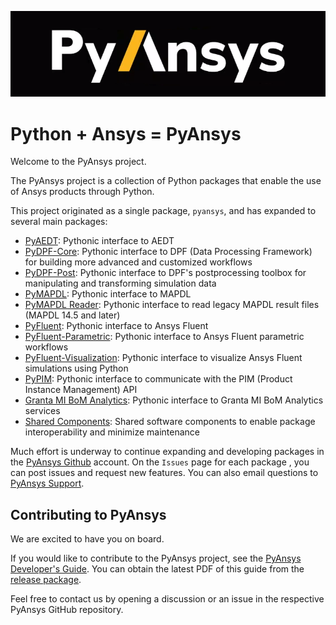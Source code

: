 ﻿![Python at ANSYS Inc](/images/pyansys_dark.png)


# Python + Ansys = PyAnsys

Welcome to the PyAnsys project.

The PyAnsys project is a collection of Python packages that enable the use of
Ansys products through Python.

This project originated as a single package, `pyansys`, and has
expanded to several main packages:

* [PyAEDT](https://aedt.docs.pyansys.com/): Pythonic interface to AEDT
* [PyDPF-Core](https://dpf.docs.pyansys.com/): Pythonic interface to DPF (Data Processing Framework) for building more advanced and customized workflows
* [PyDPF-Post](https://post.docs.pyansys.com/): Pythonic interface to DPF's postprocessing toolbox for manipulating and transforming simulation data
* [PyMAPDL](https://mapdl.docs.pyansys.com/): Pythonic interface to MAPDL
* [PyMAPDL Reader](https://reader.docs.pyansys.com/): Pythonic interface to read legacy MAPDL result files (MAPDL 14.5 and later)
* [PyFluent](https://fluent.docs.pyansys.com/): Pythonic interface to Ansys Fluent
* [PyFluent-Parametric](https://fluentparametric.docs.pyansys.com/): Pythonic interface to Ansys Fluent parametric workflows
* [PyFluent-Visualization](https://fluentvisualization.docs.pyansys.com): Pythonic interface to visualize Ansys Fluent simulations using Python
* [PyPIM](https://pypim.docs.pyansys.com/): Pythonic interface to communicate with the PIM (Product Instance Management) API
* [Granta MI BoM Analytics](https://grantami.docs.pyansys.com/): Pythonic interface to Granta MI BoM Analytics services
* [Shared Components](https://shared.docs.pyansys.com/): Shared software components to enable package interoperability and minimize maintenance

Much effort is underway to continue expanding and developing packages in the
[PyAnsys Github](https://github.com/pyansys/) account. On the ``Issues`` page
for each package , you can post issues and request new features. You can also email
questions to [PyAnsys Support](mailto:pyansys.support@ansys.com>).

## Contributing to PyAnsys

We are excited to have you on board.

If you would like to contribute to the PyAnsys project, see the
[PyAnsys Developer's Guide](https://github.com/pyansys/dev-guide). You can
obtain the latest PDF of this guide from the [release package](https://github.com/pyansys/dev-guide/releases).

Feel free to contact us by opening a discussion or an issue in the respective
PyAnsys GitHub repository.
